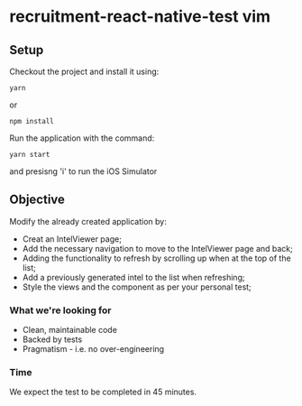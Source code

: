 # recruitment-react-native-test vim

## Setup

Checkout the project and install it using:

```
yarn 
```

or

```
npm install
```

Run the application with the command:

```
yarn start
```
and presisng 'i' to run the iOS Simulator

## Objective

Modify the already created application by:

- Creat an IntelViewer page;
- Add the necessary navigation to move to the IntelViewer page and back;
- Adding the functionality to refresh by scrolling up when at the top of the list;
- Add a previously generated intel to the list when refreshing;
- Style the views and the component as per your personal test;

### What we're looking for

* Clean, maintainable code
* Backed by tests
* Pragmatism - i.e. no over-engineering


### Time
We expect the test to be completed in 45 minutes.
